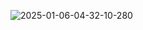 ![2025-01-06-04-32-10-280](https://github.com/user-attachments/assets/88e9bf34-3af0-4dfd-a58f-e0f567f6c408)
